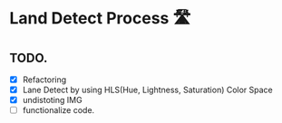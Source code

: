 # Land Detect Process 🛣

## TODO.

- [x] Refactoring
- [x] Lane Detect by using HLS(Hue, Lightness, Saturation) Color Space
- [x] undistoting IMG
- [ ] functionalize code.
